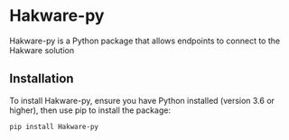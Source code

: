 # Hakware-py

Hakware-py is a Python package that allows endpoints to connect to the Hakware solution

## Installation

To install Hakware-py, ensure you have Python installed (version 3.6 or higher), then use pip to install the package:

```bash
pip install Hakware-py
